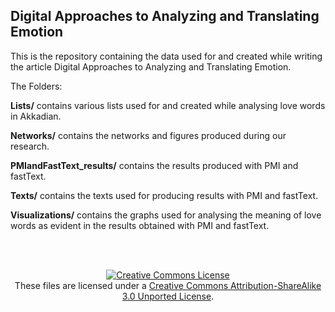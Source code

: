 ## Digital Approaches to Analyzing and Translating Emotion

This is the repository containing the data used for and created while writing the article Digital Approaches to Analyzing and Translating Emotion.

The Folders:

<b>Lists/</b> contains various lists used for and created while analysing love words in Akkadian.

<b>Networks/</b> contains the networks and figures produced during our research.

<b>PMIandFastText_results/</b> contains the results produced with PMI and fastText.

<b>Texts/</b> contains the texts used for producing results with PMI and fastText.

<b>Visualizations/</b> contains the graphs used for analysing the meaning of love words as evident in the results obtained with PMI and fastText.

<br><br>

<p align="center">
<a rel="license" href="http://creativecommons.org/licenses/by-sa/3.0/"><img alt="Creative Commons License" style="border-width:0" src="https://i.creativecommons.org/l/by-sa/3.0/88x31.png" /></a><br />These files are licensed under a <a rel="license" href="http://creativecommons.org/licenses/by-sa/3.0/">Creative Commons Attribution-ShareAlike 3.0 Unported License</a>.</p>
